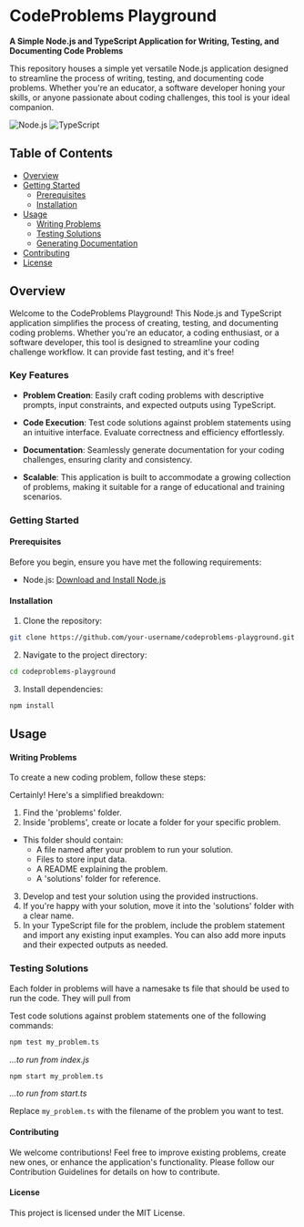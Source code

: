 # CodeProblems Playground

**A Simple Node.js and TypeScript Application for Writing, Testing, and Documenting Code Problems**

This repository houses a simple yet versatile Node.js application designed to streamline the process of writing, testing, and documenting code problems. Whether you're an educator, a software developer honing your skills, or anyone passionate about coding challenges, this tool is your ideal companion.

![Node.js](https://img.shields.io/badge/Node.js-v14.17.6-green)
![TypeScript](https://img.shields.io/badge/TypeScript-v4.5.2-blue)

## Table of Contents

- [Overview](#overview)
- [Getting Started](#getting-started)
  - [Prerequisites](#prerequisites)
  - [Installation](#installation)
- [Usage](#usage)
  - [Writing Problems](#writing-problems)
  - [Testing Solutions](#testing-solutions)
  - [Generating Documentation](#generating-documentation)
- [Contributing](#contributing)
- [License](#license)

## Overview

Welcome to the CodeProblems Playground! This Node.js and TypeScript application simplifies the process of creating, testing, and documenting coding problems. Whether you're an educator, a coding enthusiast, or a software developer, this tool is designed to streamline your coding challenge workflow. It can provide fast testing, and it's free!

### Key Features

- **Problem Creation**: Easily craft coding problems with descriptive prompts, input constraints, and expected outputs using TypeScript.

- **Code Execution**: Test code solutions against problem statements using an intuitive interface. Evaluate correctness and efficiency effortlessly.

- **Documentation**: Seamlessly generate documentation for your coding challenges, ensuring clarity and consistency.

- **Scalable**: This application is built to accommodate a growing collection of problems, making it suitable for a range of educational and training scenarios.

### Getting Started

#### Prerequisites

Before you begin, ensure you have met the following requirements:

- Node.js: [Download and Install Node.js](https://nodejs.org/)

#### Installation

1. Clone the repository:

  ```bash
  git clone https://github.com/your-username/codeproblems-playground.git
  ```

2. Navigate to the project directory:

  ```bash
  cd codeproblems-playground
  ```

3. Install dependencies:

  ```bash
  npm install
  ```

## Usage

#### Writing Problems

To create a new coding problem, follow these steps:

Certainly! Here's a simplified breakdown:

  1. Find the 'problems' folder.
  2. Inside 'problems', create or locate a folder for your specific problem.
   - This folder should contain:
     - A file named after your problem to run your solution.
     - Files to store input data.
     - A README explaining the problem.
     - A 'solutions' folder for reference.
  3. Develop and test your solution using the provided instructions.
  4. If you're happy with your solution, move it into the 'solutions' folder with a clear name.
  5. In your TypeScript file for the problem, include the problem statement and import any existing input examples. You can also add more inputs and their expected outputs as needed.

### Testing Solutions

Each folder in problems will have a namesake ts file that should be used to run the code. They will pull from 

Test code solutions against problem statements one of the following commands:

  ```bash
  npm test my_problem.ts
  ```
  _...to run from index.js_

  ```bash
  npm start my_problem.ts
  ```
  _...to run from start.ts_

Replace `my_problem.ts` with the filename of the problem you want to test.

#### Contributing
We welcome contributions! Feel free to improve existing problems, create new ones, or enhance the application's functionality. Please follow our Contribution Guidelines for details on how to contribute.

#### License
This project is licensed under the MIT License.
